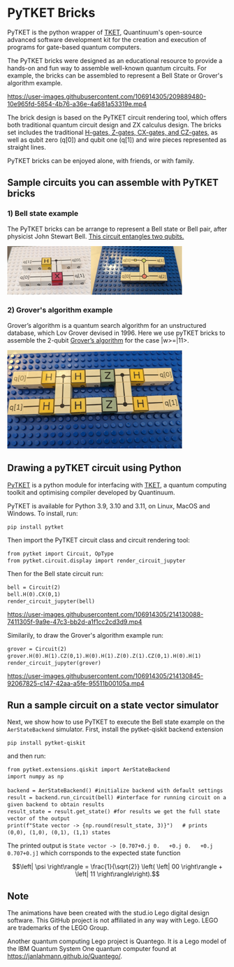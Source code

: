 #  PyTKET Bricks

PyTKET is the python wrapper of [TKET](https://www.quantinuum.com/developers/tket), Quantinuum's open-source advanced software development kit for the creation and execution of programs for gate-based quantum computers. 

The PyTKET bricks were designed as an educational resource to provide a hands-on and fun way to assemble well-known quantum circuits. For example, the bricks can be assembled to represent a Bell State or Grover's algorithm example. 

https://user-images.githubusercontent.com/106914305/209889480-10e965fd-5854-4b76-a36e-4a681a53319e.mp4

The brick design is based on the PyTKET circuit rendering tool, which offers both traditional quantum circuit design and ZX calculus design. The bricks set includes the traditional [H-gates, Z-gates, CX-gates, and CZ-gates,](https://en.wikipedia.org/wiki/Quantum_logic_gate) as well as qubit zero (q[0]) and qubit one (q[1]) and wire pieces represented as straight lines.

PyTKET bricks can be enjoyed alone, with friends, or with family.


## Sample circuits you can assemble with PyTKET bricks

### 1) Bell state example

The PyTKET bricks can be arrange to represent a Bell state or Bell pair, after physicist John Stewart Bell. [This circuit entangles two qubits.](https://en.wikipedia.org/wiki/Bell_state) 

<img src="Images/Bell2.jpg" width="400" >


### 2) Grover's algorithm example

Grover’s algorithm is a quantum search algorithm for an unstructured database, which Lov Grover devised in 1996. Here we use pyTKET bricks to assemble the 2-qubit [Grover’s algorithm](https://en.wikipedia.org/wiki/Grover%27s_algorithm) for the case |w>=|11>.

<img src="Images/Grover.jpg" width="400" >

## Drawing a pyTKET circuit using Python

[PyTKET](https://cqcl.github.io/pytket/manual/index.html) is a python module for interfacing with [TKET](https://www.quantinuum.com/developers/tket), a quantum computing toolkit and optimising compiler developed by Quantinuum.

PyTKET is available for Python 3.9, 3.10 and 3.11, on Linux, MacOS and Windows. To install, run:

```shell
pip install pytket
```

Then import the PyTKET circuit class and circuit rendering tool:

```shell
from pytket import Circuit, OpType
from pytket.circuit.display import render_circuit_jupyter
```

Then for the Bell state circuit run:
```shell
bell = Circuit(2)
bell.H(0).CX(0,1)
render_circuit_jupyter(bell)
```
https://user-images.githubusercontent.com/106914305/214130088-7411305f-9a9e-47c3-bb2d-a1f1cc2cd3d9.mp4

Similarily, to draw the Grover's algorithm example run:
```shell
grover = Circuit(2)
grover.H(0).H(1).CZ(0,1).H(0).H(1).Z(0).Z(1).CZ(0,1).H(0).H(1)
render_circuit_jupyter(grover)
```
https://user-images.githubusercontent.com/106914305/214130845-92067825-c147-42aa-a5fe-95511b00105a.mp4


## Run a sample circuit on a state vector simulator

Next, we show how to use PyTKET to execute the Bell state example on the `AerStateBackend` simulator. First, install the pytket-qiskit backend extension

```shell
pip install pytket-qiskit
```

and then run:

```shell
from pytket.extensions.qiskit import AerStateBackend
import numpy as np

backend = AerStateBackend() #initialize backend with default settings
result = backend.run_circuit(bell) #interface for running circuit on a given backend to obtain results
result_state = result.get_state() #for results we get the full state vector of the output
print(f"State vector -> {np.round(result_state, 3)}")   # prints (0,0), (1,0), (0,1), (1,1) states
```

The printed output is
`State vector -> [0.707+0.j 0.   +0.j 0.   +0.j 0.707+0.j]`
which corrsponds to the expected state function
```math
\left| \psi \right\rangle = \frac{1}{\sqrt{2}} \left( \left| 00 \right\rangle + \left| 11 \right\rangle\right).
```

## Note

The animations have been created with the stud.io Lego digital design software. This GitHub project is not affiliated in any way with Lego. LEGO are trademarks of the LEGO Group.

Another quantum computing Lego project is Quantego. It is a Lego model of the IBM Quantum System One quantum computer found at https://janlahmann.github.io/Quantego/.
